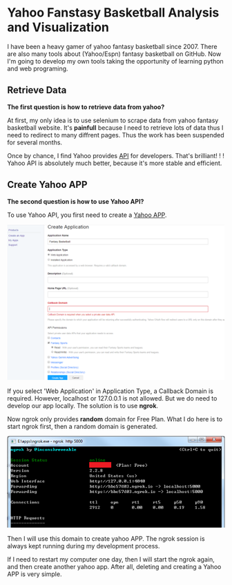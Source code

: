 # Yahoo Fanstasy Basketball Analysis and Visualization #

I have been a heavy gamer of yahoo fantasy basketball since 2007. There are also many tools about (Yahoo/Espn) fantasy basketball on GitHub. Now I'm going to develop my own tools taking the opportunity of learning python and web programing.

## Retrieve Data ##

**The first question is how to retrieve data from yahoo?**

At first, my only idea is to use selenium to scrape data from yahoo fantasy basketball website. It's **painfull** because I need to retrieve lots of data thus I need to redirect to many diffrent pages. Thus the work has been suspended for several months.

Once by chance, I find Yahoo provides [API](https://developer.yahoo.com/fantasysports/guide/) for developers. 
That's brilliant! ! ! Yahoo API is absolutely much better, because it's more stable and efficient.

## Create Yahoo APP ##

**The second question is how to use Yahoo API?**

To use Yahoo API, you first need to create a [Yahoo APP](https://developer.yahoo.com/apps/).


![alt text](images/create_yahoo_app.PNG "Create Yahoo APP")


If you select 'Web Application' in Application Type, a Callback Domain is required. However, localhost or 127.0.0.1 is not allowed.
But we do need to develop our app locally. The solution is to use **ngrok**.

Now ngrok only provides __random__ domain for Free Plan. What I do here is to start ngrok first, then a random domain is generated.

![alt text](images/ngrok.png "ngrok domain")

Then I will use this domain to create yahoo APP. The ngrok session is always kept running during my development process.

If I need to restart my computer one day, then I will start the ngrok again, and then create another yahoo app. After all, deleting and creating a Yahoo APP is very simple.
